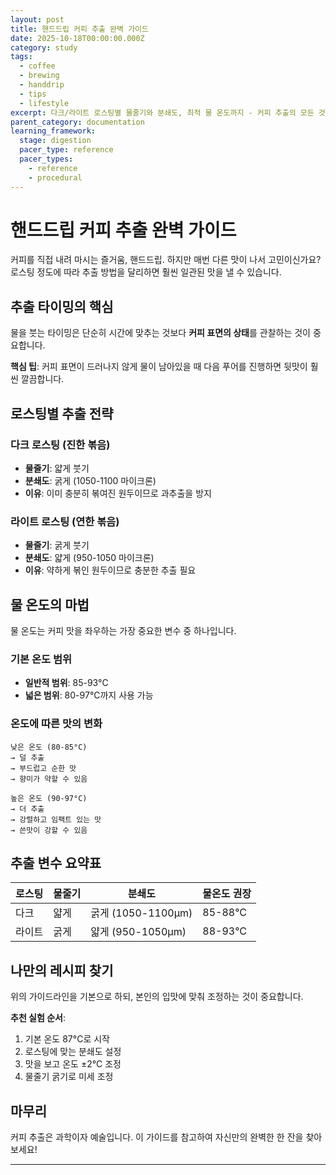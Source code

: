 ```yaml
---
layout: post
title: 핸드드립 커피 추출 완벽 가이드
date: 2025-10-18T00:00:00.000Z
category: study
tags:
  - coffee
  - brewing
  - handdrip
  - tips
  - lifestyle
excerpt: 다크/라이트 로스팅별 물줄기와 분쇄도, 최적 물 온도까지 - 커피 추출의 모든 것
parent_category: documentation
learning_framework:
  stage: digestion
  pacer_type: reference
  pacer_types:
    - reference
    - procedural
---
```


# 핸드드립 커피 추출 완벽 가이드

커피를 직접 내려 마시는 즐거움, 핸드드립. 하지만 매번 다른 맛이 나서 고민이신가요? 로스팅 정도에 따라 추출 방법을 달리하면 훨씬 일관된 맛을 낼 수 있습니다.

## 추출 타이밍의 핵심

물을 붓는 타이밍은 단순히 시간에 맞추는 것보다 **커피 표면의 상태**를 관찰하는 것이 중요합니다.

**핵심 팁**: 커피 표면이 드러나지 않게 물이 남아있을 때 다음 푸어를 진행하면 뒷맛이 훨씬 깔끔합니다.

## 로스팅별 추출 전략

### 다크 로스팅 (진한 볶음)

- **물줄기**: 얇게 붓기
- **분쇄도**: 굵게 (1050-1100 마이크론)
- **이유**: 이미 충분히 볶여진 원두이므로 과추출을 방지

### 라이트 로스팅 (연한 볶음)

- **물줄기**: 굵게 붓기
- **분쇄도**: 얇게 (950-1050 마이크론)
- **이유**: 약하게 볶인 원두이므로 충분한 추출 필요

## 물 온도의 마법

물 온도는 커피 맛을 좌우하는 가장 중요한 변수 중 하나입니다.

### 기본 온도 범위
- **일반적 범위**: 85-93°C
- **넓은 범위**: 80-97°C까지 사용 가능

### 온도에 따른 맛의 변화

```
낮은 온도 (80-85°C)
→ 덜 추출
→ 부드럽고 순한 맛
→ 향미가 약할 수 있음

높은 온도 (90-97°C)
→ 더 추출
→ 강렬하고 임팩트 있는 맛
→ 쓴맛이 강할 수 있음
```

## 추출 변수 요약표

| 로스팅 | 물줄기 | 분쇄도 | 물온도 권장 |
|--------|--------|--------|-------------|
| 다크 | 얇게 | 굵게 (1050-1100μm) | 85-88°C |
| 라이트 | 굵게 | 얇게 (950-1050μm) | 88-93°C |

## 나만의 레시피 찾기

위의 가이드라인을 기본으로 하되, 본인의 입맛에 맞춰 조정하는 것이 중요합니다.

**추천 실험 순서**:
1. 기본 온도 87°C로 시작
2. 로스팅에 맞는 분쇄도 설정
3. 맛을 보고 온도 ±2°C 조정
4. 물줄기 굵기로 미세 조정

## 마무리

커피 추출은 과학이자 예술입니다. 이 가이드를 참고하여 자신만의 완벽한 한 잔을 찾아보세요!

---

